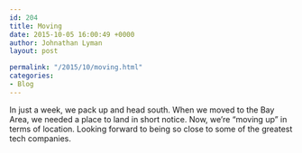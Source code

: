 ```yaml
---
id: 204
title: Moving
date: 2015-10-05 16:00:49 +0000
author: Johnathan Lyman
layout: post

permalink: "/2015/10/moving.html"
categories:
- Blog
---
```

<div class="kg-card-markdown"><p>In just a week, we pack up and head south. When we moved to the Bay Area, we needed a place to land in short notice. Now, we’re “moving up” in terms of location. Looking forward to being so close to some of the greatest tech companies.</p></div>